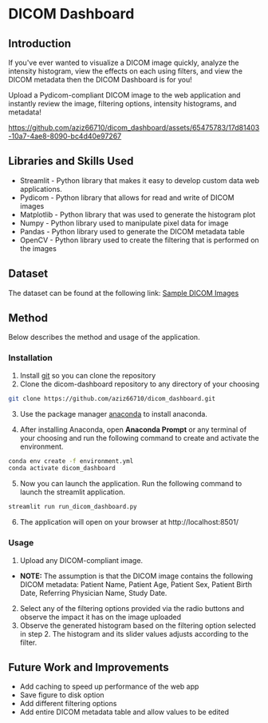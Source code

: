 # DICOM Dashboard

## Introduction
If you've ever wanted to visualize a DICOM image quickly, analyze the intensity histogram, view the effects on each using filters, and view the DICOM metadata then the DICOM Dashboard is for you! 

Upload a Pydicom-compliant DICOM image to the web application and instantly review the image, filtering options, intensity histograms, and metadata!

https://github.com/aziz66710/dicom_dashboard/assets/65475783/17d81403-10a7-4ae8-8090-bc4d40e97267


## Libraries and Skills Used
- Streamlit - Python library that makes it easy to develop custom data web applications. 
- Pydicom - Python library that allows for read and write of DICOM images
- Matplotlib - Python library that was used to generate the histogram plot
- Numpy - Python library used to manipulate pixel data for image
- Pandas - Python library used to generate the DICOM metadata table
- OpenCV - Python library used to create the filtering that is performed on the images

## Dataset
The dataset can be found at the following link: [Sample DICOM Images](https://www.rubomedical.com/dicom_files/)

## Method
Below describes the method and usage of the application. 

### Installation

1. Install [git](https://git-scm.com/book/en/v2/Getting-Started-Installing-Git) so you can clone the repository
2. Clone the dicom-dashboard repository to any directory of your choosing
```bash
git clone https://github.com/aziz66710/dicom_dashboard.git
```
3. Use the package manager [anaconda](https://docs.anaconda.com/free/anaconda/install/index.html) to install anaconda.

4. After installing Anaconda, open **Anaconda Prompt** or any terminal of your choosing and run the following command to create and activate the environment. 
```bash
conda env create -f environment.yml
conda activate dicom_dashboard
```
5. Now you can launch the application. Run the following command to launch the streamlit application.
```bash
streamlit run run_dicom_dashboard.py
```
6. The application will open on your browser at http://localhost:8501/

### Usage

1. Upload any DICOM-compliant image. 
- **NOTE:** The assumption is that the DICOM image contains the following DICOM metadata: Patient Name, Patient Age, Patient Sex, Patient Birth Date, Referring Physician Name, Study Date.
2. Select any of the filtering options provided via the radio buttons and observe the impact it has on the image uploaded
3. Observe the generated histogram based on the filtering option selected in step 2. The histogram and its slider values adjusts according to the filter. 


## Future Work and Improvements
- Add caching to speed up performance of the web app
- Save figure to disk option
- Add different filtering options 
- Add entire DICOM metadata table and allow values to be edited


